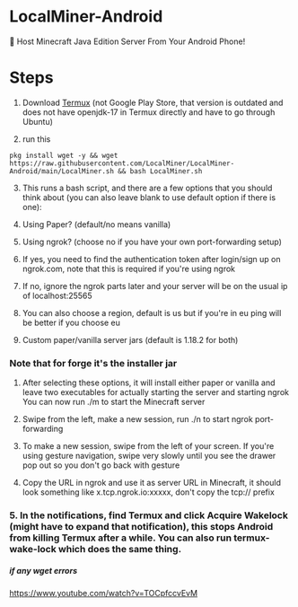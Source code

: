 # LocalMiner-Android
🔴 Host Minecraft Java Edition Server From Your Android Phone!

# Steps
1. Download [Termux](https://www.apkmirror.com/apk/fredrik-fornwall/termux-fdroid-version/termux-fdroid-version-0-118-0-release/termux-fdroid-version-0-118-0-android-apk-download/download/) (not Google Play Store, that version is outdated and does not have openjdk-17 in Termux directly and have to go through Ubuntu)

2.  run this
```
pkg install wget -y && wget https://raw.githubusercontent.com/LocalMiner/LocalMiner-Android/main/LocalMiner.sh && bash LocalMiner.sh 
```

3. This runs a bash script, and there are a few options that you should think about (you can also leave blank to use default option if there is one):

4. Using Paper? (default/no means vanilla)

5. Using ngrok? (choose no if you have your own port-forwarding setup)

6. If yes, you need to find the authentication token after login/sign up on ngrok.com, note that this is required if you're using ngrok

7. If no, ignore the ngrok parts later and your server will be on the usual ip of localhost:25565

8. You can also choose a region, default is us but if you're in eu ping will be better if you choose eu

9. Custom paper/vanilla server jars (default is 1.18.2 for both)

### Note that for forge it's the installer jar

1. After selecting these options, it will install either paper or vanilla and leave two executables for actually starting the server and starting ngrok You can now run ./m to start the Minecraft server

2. Swipe from the left, make a new session, run ./n to start ngrok port-forwarding

3. To make a new session, swipe from the left of your screen. If you're using gesture navigation, swipe very slowly until you see the drawer pop out so you don't go back with gesture

4. Copy the URL in ngrok and use it as server URL in Minecraft, it should look something like x.tcp.ngrok.io:xxxxx, don't copy the tcp:// prefix

### 5. In the notifications, find Termux and click Acquire Wakelock (might have to expand that notification), this stops Android from killing Termux after a while. You can also run termux-wake-lock which does the same thing.

##### if any wget errors
https://www.youtube.com/watch?v=TOCpfccvEvM
